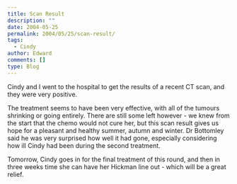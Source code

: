 ```yaml
---
title: Scan Result
description: ""
date: 2004-05-25
permalink: 2004/05/25/scan-result/
tags:
  - Cindy
author: Edward
comments: []
type: Blog
---
```


Cindy and I went to the hospital to get the results of a recent CT scan,
and they were very positive.

The treatment seems to have been very effective, with all of the tumours
shrinking or going entirely. There are still some left however - we knew
from the start that the chemo would not cure her, but this scan result
gives us hope for a pleasant and healthy summer, autumn and winter. Dr
Bottomley said he was very surprised how well it had gone, especially
considering how ill Cindy had been during the second treatment.

Tomorrow, Cindy goes in for the final treatment of this round, and then
in three weeks time she can have her Hickman line out - which will be a
great relief.

